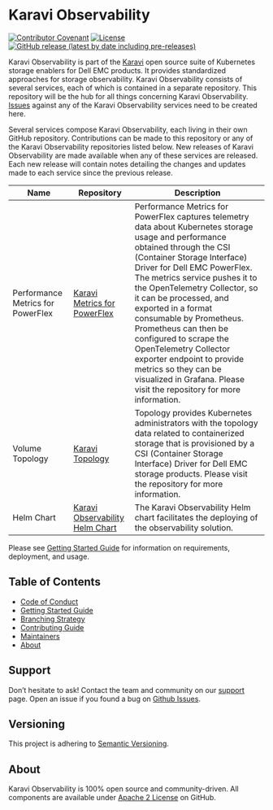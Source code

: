 <!--
Copyright (c) 2021 Dell Inc., or its subsidiaries. All Rights Reserved.

Licensed under the Apache License, Version 2.0 (the "License");
you may not use this file except in compliance with the License.
You may obtain a copy of the License at

    http://www.apache.org/licenses/LICENSE-2.0
-->

# Karavi Observability

[![Contributor Covenant](https://img.shields.io/badge/Contributor%20Covenant-v2.0%20adopted-ff69b4.svg)](docs/CODE_OF_CONDUCT.md)
[![License](https://img.shields.io/github/license/dell/karavi-observability)](LICENSE)
[![GitHub release (latest by date including pre-releases)](https://img.shields.io/github/v/release/dell/karavi-observability?include_prereleases&label=latest&style=flat-square)](https://github.com/dell/karavi-observability/releases/latest)

Karavi Observability is part of the [Karavi](https://github.com/dell/karavi) open source suite of Kubernetes storage enablers for Dell EMC products. It provides standardized approaches for storage observability. Karavi Observability consists of several services, each of which is contained in a separate repository. This repository will be the hub for all things concerning Karavi Observability. [Issues](https://github.com/dell/karavi-observability/issues) against any of the Karavi Observability services need to be created here.

Several services compose Karavi Observability, each living in their own GitHub repository. Contributions can be made to this repository or any of the Karavi Observability repositories listed below. New releases of Karavi Observability are made available when any of these services are released. Each new release will contain notes detailing the changes and updates made to each service since the previous release.

| Name | Repository | Description |
| ---- | ---------  | ----------- |
| Performance Metrics for PowerFlex | [Karavi Metrics for PowerFlex](https://github.com/dell/karavi-metrics-powerflex) | Performance Metrics for PowerFlex captures telemetry data about Kubernetes storage usage and performance obtained through the CSI (Container Storage Interface) Driver for Dell EMC PowerFlex. The metrics service pushes it to the OpenTelemetry Collector, so it can be processed, and exported in a format consumable by Prometheus. Prometheus can then be configured to scrape the OpenTelemetry Collector exporter endpoint to provide metrics so they can be visualized in Grafana. Please visit the repository for more information. |
| Volume Topology | [Karavi Topology](https://github.com/dell/karavi-topology) | Topology provides Kubernetes administrators with the topology data related to containerized storage that is provisioned by a CSI (Container Storage Interface) Driver for Dell EMC storage products. Please visit the repository for more information. |
| Helm Chart | [Karavi Observability Helm Chart](https://github.com/dell/helm-charts/tree/main/charts/karavi-observability) | The Karavi Observability Helm chart facilitates the deploying of the observability solution. |

Please see [Getting Started Guide](./docs/GETTING_STARTED_GUIDE.md) for information on requirements, deployment, and usage.

## Table of Contents

- [Code of Conduct](./docs/CODE_OF_CONDUCT.md)
- [Getting Started Guide](./docs/GETTING_STARTED_GUIDE.md)
- [Branching Strategy](./docs/BRANCHING.md)
- [Contributing Guide](./docs/CONTRIBUTING.md)
- [Maintainers](./docs/MAINTAINERS.md)
- [About](#about)

## Support

Don’t hesitate to ask! Contact the team and community on our [support](./docs/SUPPORT.md) page.
Open an issue if you found a bug on [Github Issues](https://github.com/dell/karavi-observability/issues).

## Versioning

This project is adhering to [Semantic Versioning](https://semver.org/).

## About

Karavi Observability is 100% open source and community-driven. All components are available
under [Apache 2 License](https://www.apache.org/licenses/LICENSE-2.0.html) on
GitHub.
